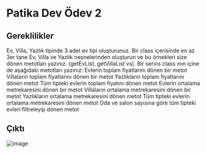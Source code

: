 # Patika Dev Ödev 2
## Gereklilikler
Ev, Villa, Yazlık tipinde 3 adet ev tipi oluşturunuz.
Bir class içerisinde en az 3er tane Ev, Villa ve Yazlık nesnelerinden oluşturun ve bu örnekleri size dönen metotları yazınız. (getEvList, getVillaList vs).
Bir servis class ının içine de aşağıdaki metotları yazınız:
Evlerin toplam fiyatlarını dönen bir metot
Villaların toplam fiyatlarını dönen bir metot
Yazlıkların toplam fiyatlarını dönen metot
Tüm tipteki evlerin toplam fiyatını dönen metot
Evlerin ortalama metrekaresini dönen bir metot
Villaların ortalama metrekaresini dönen bir metot
Yazlıkların ortalama metrekaresini dönen metot
Tüm tipteki evlerin ortalama metrekaresini dönen metot
Oda ve salon sayısına göre tüm tipteki evleri filtreleyip dönen metot

## Çıktı
![image](https://github.com/iremsamur/PatikaHomeworkWeek2/assets/76771500/e18dc68e-c331-4284-8a84-1932ab31589f)


